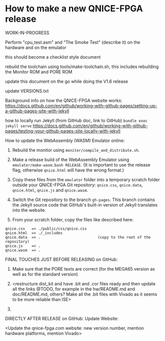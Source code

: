 How to make a new QNICE-FPGA release
====================================

WORK-IN-PROGRESS

Perform "cpu_test.asm" and "The Smoke Test" (describe it) on the hardware and
on the emulator

this should become a checklist style document

rebuild the toolchain using tools/make-toolchain.sh, this includes rebuilding
the Monitor ROM and PORE ROM

update this document on the go while doing the V1.6 release

update VERSIONS.txt

Background info on how the QNICE-FPGA website works:
https://docs.github.com/en/github/working-with-github-pages/setting-up-a-github-pages-site-with-jekyll

how to locally run Jekyll (from GitHub doc, link to GitHub)
`bundle exec jekyll serve`
https://docs.github.com/en/github/working-with-github-pages/testing-your-github-pages-site-locally-with-jekyll


How to update the WebAssembly (WASM) Emulator online:

1. Rebuild the monitor using `monitor/compile_and_distribute.sh`.

2. Make a release build of the WebAssembly Emulator using
   `emulator/make-wasm.bash RELEASE`. (It is important to use the release
   flag, otherwise `qnice.html` will have the wrong format.)

3. Copy these files from the `emulator` folder into a temporary scratch
   folder outside your QNICE-FPGA Git repository: `qnice.css`, `qnice.data`,
   `qnice.html`, `qnice.js` and `qnice.wasm`.

4. Switch the Git repository to the branch `gh-pages`. This branch contains
   the Jekyll source code that GitHub's built-in version of Jekyll translates
   into the website.

5. From your scratch folder, copy the files like described here:

```
qnice.css   => ./public/css/qnice.css
qnice.html  => ./_includes
qnice.data  => .                          (copy to the root of the repository)
qnice.js    => .
qnice.wasm  => .
```

FINAL TOUCHES JUST BEFORE RELEASING on GitHub:

1. Make sure that the PORE texts are correct (for the MEGA65 version as well
as for the standard version)

2. <restructure dist_kit and have .bit and .cor files ready and then update
all the links @TODO, for example in the hw/README.md and doc/README.md,
others? Make all the .bit files with Vivado as it seems to be more reliable
than ISE>

3. <make sure to update the Getting Started section to reflect all the news
about ISE and Vivado and also about the platforms. Have also a MEGA65.bit
and a MEGA65.cor in the dist_kit and mention it in the Getting Started 
section>

DIRECTLY AFTER RELEASE on GitHub: Update Website:

<Update the qnice-fpga.com website: new version number, mention hardware
platforms, mention Vivado>
